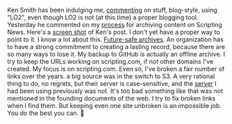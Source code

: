 Ken Smith has been indulging me, <a href="http://instantoutliner.com/ki">commenting</a> on stuff, blog-style, using "LO2", even though LO2 is not (at this time) a proper blogging tool. Yesterday he commented on my <a href="http://scripting.com/2020/08/01.html#a143905">process</a> for archiving content on Scripting News. Here's a <a href="http://scripting.com/images/2020/08/02/kenSmithPost.png">screen shot</a> of Ken's post. I don't yet have a proper way to point to it. I know a lot about this. <a href="http://scripting.com/stories/2007/12/10/futuresafeArchives.html">Future-safe archives</a>. An organization has to have a strong commitment to creating a lasting record, because there are so many ways to lose it. My backup to GitHub is actually an offline archive. I try to keep the URLs working on scripting.com, if not other domains I've created. My focus is on scripting.com. Even so, I've broken a fair number of links over the years. a big source was in the switch to S3. A very rational thing to do, no regrets, but their server is case-sensitive, and the <a href="https://en.wikipedia.org/wiki/WebSTAR">server</a> I had been using previously was not. It's too bad something like that was not mentioned in the founding documents of the web. I try to fix broken links when I find them. But keeping even one site unbroken is an impossible job. You do the best you can. :rocket:

